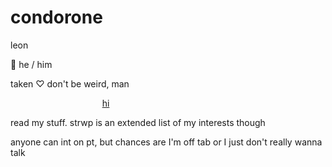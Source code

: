 # condorone


leon

🐾 he / him 

taken ♡ don't be weird, man

⠀⠀ ⠀ ⠀⠀⠀ ⠀⠀ ⠀ ⠀⠀⠀
[hi]([image-url](https://www.picmix.com/pic/wesker-good-morning-12075361))


read my stuff. strwp is an extended list of my interests though 

anyone can int on pt, but chances are I'm off tab or I just don't really wanna talk 
